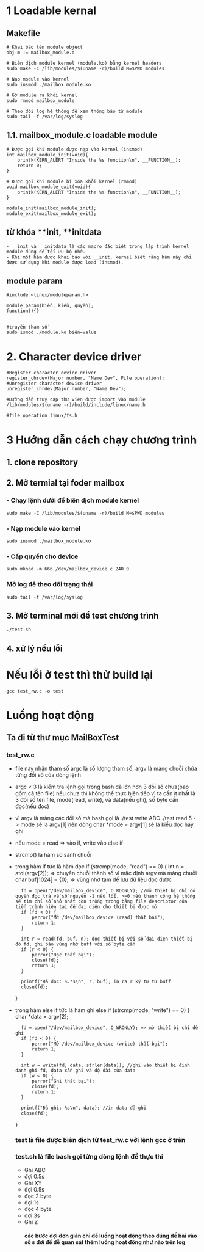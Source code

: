 # 1 Loadable kernal

## Makefile

    # Khai báo tên module object
    obj-m := mailbox_module.o

    # Biên dịch module kernel (module.ko) bằng kernel headers
    sudo make -C /lib/modules/$(uname -r)/build M=$PWD modules

    # Nạp module vào kernel
    sudo insmod ./mailbox_module.ko

    # Gỡ module ra khỏi kernel
    sudo rmmod mailbox_module

    # Theo dõi log hệ thống để xem thông báo từ module
    sudo tail -f /var/log/syslog
## 1.1. mailbox_module.c loadable module

    # Được gọi khi module được nạp vào kernel (insmod)
    int mailbox_module_init(void){
        printk(KERN_ALERT "Inside the %s function\n", __FUNCTION__);
        return 0;
    }

    # Được gọi khi module bị xóa khỏi kernel (rmmod)
    void mailbox_module_exit(void){
        printk(KERN_ALERT "Inside the %s function\n", __FUNCTION__);
    }

    module_init(mailbox_module_init);
    module_exit(mailbox_module_exit);

## từ khóa **init, **initdata

    - __init và __initdata là các macro đặc biệt trong lập trình kernel module dùng để tối ưu bộ nhớ.
    - Khi một hàm được khai báo với __init, kernel biết rằng hàm này chỉ được sử dụng khi module được load (insmod).

## module param

    #include <linux/moduleparam.h>

    module_param(biến, kiểu, quyền);
    function(){}


    #truyền tham số
    sudo ismod ./module.ko biến=value
    
# 2. Character device driver

    #Register character device driver
    register_chrdev(Major number, "Name Dev", File operation);
    #Unregister character device driver
    unregister_chrdev(Major number, "Name Dev");

    #Đường dẫn truy cập thư viện được import vào module
    /lib/modules/$(uname -r)/build/include/linux/name.h

    #file_operation linux/fs.h

# 3 Hướng dẫn cách chạy chương trình

## 1. clone repository
## 2. Mở termial tại foder mailbox

### - Chạy lệnh dưới để biên dịch module kernel

    sudo make -C /lib/modules/$(uname -r)/build M=$PWD modules

### - Nạp module vào kernel

    sudo insmod ./mailbox_module.ko

### - Cấp quyền cho device

    sudo mknod -m 666 /dev/mailbox_device c 240 0

### Mở log để theo dõi trạng thái

    sudo tail -f /var/log/syslog

## 3. Mở terminal mới để test chương trình

    ./test.sh
    
## 4. xử lý nếu lỗi

# Nếu lỗi ở test thì thử build lại
    gcc test_rw.c -o test

# Luồng hoạt động
## Ta đi từ thư mục MailBoxTest
### test_rw.c
- file này nhận tham số argc là số lượng tham số, argv là mảng chuỗi chứa từng đồi số của dòng lệnh
- argc < 3 là kiểm tra lệnh gọi trong bash đã lớn hơn 3 đối số chưa(bao gồm cả tên file) nếu chưa thì không thể thực hiện tiếp vì ta cần ít nhất là 3 đối số tên file, mode(read, write), và data(nếu ghi), số byte cần đọc(nếu đọc)
- vì argv là mảng các đối số mà bash gọi là
  ./test write ABC
  ./test read 5
  -> mode sẽ là argv[1] nên dòng char *mode = argv[1] sẽ là kiểu đọc hay ghi
- nếu mode = read => vào if, write vào else if
- strcmp() là hàm so sánh chuỗi
- trong hàm if tức là hàm đọc
    if (strcmp(mode, "read") == 0) {
        int n = atoi(argv[2]); => chuyển chuỗi thành số vì mặc định argv mà mảng chuỗi
        char buf[1024] = {0}; => vùng nhớ tạm để lưu dữ liệu đọc được

        fd = open("/dev/mailbox_device", O_RDONLY); //mở thiết bị chỉ có quyền đọc trả về số nguyên -1 nếu lỗi, >=0 nếu thành công hệ thống sẽ tìm chỉ số nhỏ nhất còn trống trong bảng file descriptor của tiến trình hiện tại để đại diện cho thiết bị được mở
        if (fd < 0) {
            perror("Mở /dev/mailbox_device (read) thất bại");
            return 1;
        }

        int r = read(fd, buf, n); đọc thiết bị với số đại diện thiết bị đó fd, ghi bào vùng nhớ buff với số byte cần
        if (r < 0) {
            perror("Đọc thất bại");
            close(fd);
            return 1;
        }

        printf("Đã đọc: %.*s\n", r, buf); in ra r ký tự từ buff
        close(fd);
    }
- trong hàm else if tức là hàm ghi
     else if (strcmp(mode, "write") == 0) {
        char *data = argv[2];

        fd = open("/dev/mailbox_device", O_WRONLY); => mở thiết bị chỉ để ghi
        if (fd < 0) {
            perror("Mở /dev/mailbox_device (write) thất bại");
            return 1;
        }

        int w = write(fd, data, strlen(data)); //ghi vào thiết bị định danh ghi fd, data cần ghi và độ dài của data
        if (w < 0) {
            perror("Ghi thất bại");
            close(fd);
            return 1;
        }

        printf("Đã ghi: %s\n", data); //in data đã ghi 
        close(fd);
    }
  ### test là file được biên dịch từ test_rw.c với lệnh gcc ở trên
  ### test.sh là file bash gọi từng dòng lệnh để thực thi
  - Ghi ABC
  - đợi 0.5s
  - Ghi XY
  - đợi 0.5s
  - đọc 2 byte
  - đợi 1s
  - đọc 4 byte
  - đợi 3s
  - Ghi Z
    #### các bước đợi đơn giản chỉ để luồng hoạt động theo đúng đề bài vào số s đợi để dễ quan sát thêm luồng hoạt động như nào trên log
